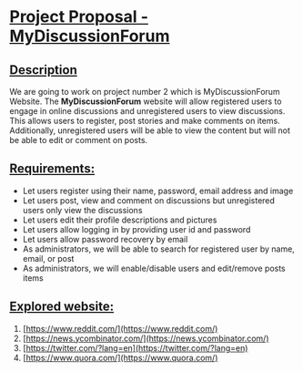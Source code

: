 # <span style="text-decoration:underline;">Project Proposal - MyDiscussionForum</span>


## <span style="text-decoration:underline;">Description</span>

We are going to work on project number 2 which is MyDiscussionForum Website. The **MyDiscussionForum** website will allow registered users to engage in online discussions and unregistered users to view discussions. This allows users to register, post stories and make comments on items. Additionally, unregistered users will be able to view the content but will not be able to edit or comment on posts. 


## <span style="text-decoration:underline;">Requirements:</span>



* Let users register using their name, password, email address and image
* Let users post, view and comment on discussions but unregistered users only view the discussions
* Let users edit their profile descriptions and pictures
* Let users allow logging in by providing user id and password
* Let users allow password recovery by email
* As administrators, we will be able to search for registered user by name, email, or post
* As administrators, we will enable/disable users and edit/remove posts items   


## <span style="text-decoration:underline;">Explored website: </span>



1. [https://www.reddit.com/](https://www.reddit.com/)
2. [https://news.ycombinator.com/](https://news.ycombinator.com/)
3. [https://twitter.com/?lang=en](https://twitter.com/?lang=en)
4. [https://www.quora.com/](https://www.quora.com/)
